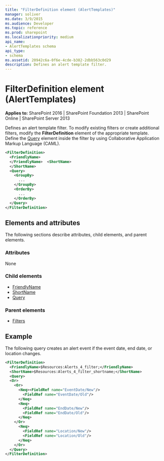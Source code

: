 ```yaml
---
title: "FilterDefinition element (AlertTemplates)"
manager: soliver
ms.date: 3/9/2015
ms.audience: Developer
ms.topic: reference
ms.prod: sharepoint
ms.localizationpriority: medium
api_name:
- AlertTemplates schema
api_type:
- schema
ms.assetid: 20942c6a-0f6e-4cde-b382-2dbb563c0d29
description: Defines an alert template filter.
---
```


# FilterDefinition element (AlertTemplates)

**Applies to:** SharePoint 2016 | SharePoint Foundation 2013 | SharePoint Online | SharePoint Server 2013
  
Defines an alert template filter. To modify existing filters or create additional filters, modify the **FilterDefinition** element of the appropriate template. Define the [Query](query-element-alerttemplates.md) element inside the filter by using Collaborative Application Markup Language (CAML). 
  
```XML
<FilterDefinition>
  <FriendlyName>
  </FriendlyName>  <ShortName>
  </ShortName>
  <Query>
    <GroupBy>
      ...
    </GroupBy>
    <OrderBy>
      ...
    </OrderBy>
  </Query>
</FilterDefinition>
```

## Elements and attributes

The following sections describe attributes, child elements, and parent elements.

### Attributes

None
  
### Child elements

- [FriendlyName](friendlyname-element-alerttemplates.md)
- [ShortName](shortname-element-alerttemplates.md) 
- [Query](query-element-alerttemplates.md) 
   
### Parent elements

- [Filters](filters-element-alerttemplates.md)
   
## Example

The following query creates an alert event if the event date, end date, or location changes.
  
```XML
<FilterDefinition>
  <FriendlyName>$Resources:Alerts_4_filter;</FriendlyName>
  <ShortName>$Resources:Alerts_4_filter_shortname;</ShortName>
  <Query>
  <Or>
    <Or>
      <Neq><FieldRef name="EventDate/New"/>
        <FieldRef name="EventDate/Old"/>
      </Neq>
      <Neq>
        <FieldRef name="EndDate/New"/>
        <FieldRef name="EndDate/Old"/>
      </Neq>
    </Or>
      <Neq>
        <FieldRef name="Location/New"/>
        <FieldRef name="Location/Old"/>
      </Neq>
    </Or>
  </Query>
</FilterDefinition>

```


